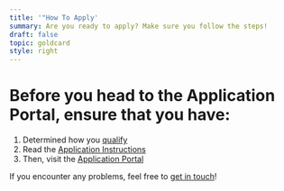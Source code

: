 ```yaml
---
title: '"How To Apply'
summary: Are you ready to apply? Make sure you follow the steps!
draft: false
topic: goldcard
style: right
---
```


# Before you head to the Application Portal, ensure that you have:

1. Determined how you [qualify](/en/qualification/)
2. Read the [Application Instructions](/en/application/)
3. Then, visit the [Application Portal](https://coa.immigration.gov.tw/coa-frontend/four-in-one/entry/golden-card)

If you encounter any problems, feel free to [get in touch](/en/help-desk/)!
